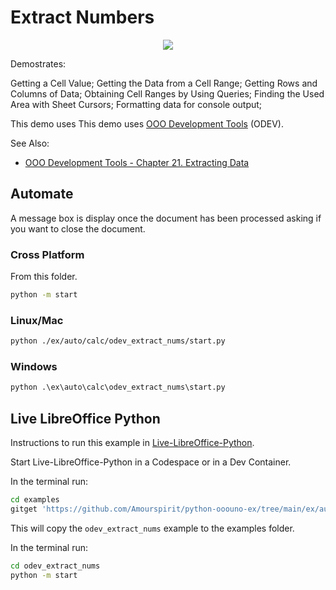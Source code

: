 # Extract Numbers

<p align="center">
<img src="https://user-images.githubusercontent.com/4193389/203180252-c49795dc-54f7-4dda-812a-03e125b13c09.png">
</p>


Demostrates:

Getting a Cell Value; Getting the Data from a Cell Range; Getting Rows and Columns of Data; Obtaining Cell Ranges by Using Queries; Finding the Used Area with Sheet Cursors; Formatting data for console output;

This demo uses This demo uses [OOO Development Tools] (ODEV).

See Also:

- [OOO Development Tools - Chapter 21. Extracting Data](https://python-ooo-dev-tools.readthedocs.io/en/latest/odev/part4/chapter21.html)

## Automate

A message box is display once the document has been processed asking if you want to close the document.


### Cross Platform

From this folder.

```sh
python -m start
```

### Linux/Mac

```sh
python ./ex/auto/calc/odev_extract_nums/start.py
```


### Windows

```ps
python .\ex\auto\calc\odev_extract_nums\start.py
```

## Live LibreOffice Python

Instructions to run this example in [Live-LibreOffice-Python](https://github.com/Amourspirit/live-libreoffice-python).

Start Live-LibreOffice-Python in a Codespace or in a Dev Container.

In the terminal run:

```bash
cd examples
gitget 'https://github.com/Amourspirit/python-ooouno-ex/tree/main/ex/auto/calc/odev_extract_nums'
```

This will copy the `odev_extract_nums` example to the examples folder.

In the terminal run:

```bash
cd odev_extract_nums
python -m start
```

[OOO Development Tools]: https://python-ooo-dev-tools.readthedocs.io/en/latest/
